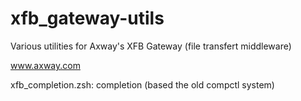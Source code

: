 # xfb_gateway-utils
Various utilities for Axway's XFB Gateway (file transfert middleware)

www.axway.com

xfb_completion.zsh: completion (based the old compctl system)

